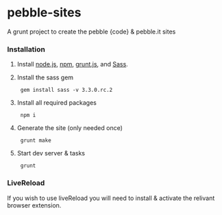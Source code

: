 # pebble-sites

A grunt project to create the pebble {code} & pebble.it sites

### Installation
1. Install [node.js](http://nodejs.org/), [npm](https://npmjs.org/), [grunt.js](http://gruntjs.com/), and [Sass](http://sass-lang.com/).

2. Install the sass gem

        gem install sass -v 3.3.0.rc.2

2. Install all required packages

        npm i
        
3. Generate the site (only needed once)
        
        grunt make

4. Start dev server & tasks

        grunt

### LiveReload
If you wish to use liveReload you will need to install & activate the relivant browser extension. 
